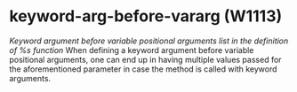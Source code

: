 # keyword-arg-before-vararg (W1113)
*Keyword argument before variable positional arguments list in the
definition of %s function* When defining a keyword argument before
variable positional arguments, one can end up in having multiple values
passed for the aforementioned parameter in case the method is called
with keyword arguments.

